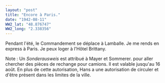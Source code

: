 ```yaml
---
layout: "post"
title: "Encore à Paris."
date: "1942-08-11"
WW2_lat: "48.876747"
WW2_long: "2.338356"
---
```


Pendant l'été, le Commandement se déplace à Lamballe. Je me rends en express à Paris. Je peux loger à l'Hôtel Brittany.


<div class="histoire"></div>

<div class="commentaire">Note : Un <em> Sonderausweis </em> est attribué à Mayer et Sommerer.  pour aller chercher des pièces de rechange pour camions. Il est valable jusqu'au 16 août. En plus de cette autorisation, Hans a une autorisation de circuler et d'être présent dans les limites de la ville.</div>